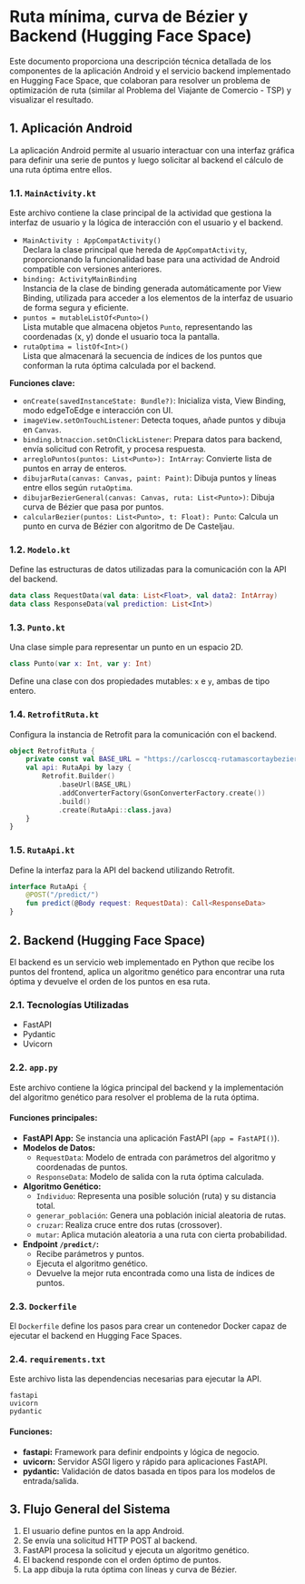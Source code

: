 # Ruta mínima, curva de Bézier y Backend (Hugging Face Space)

Este documento proporciona una descripción técnica detallada de los componentes de la aplicación Android y el servicio backend implementado en Hugging Face Space, que colaboran para resolver un problema de optimización de ruta (similar al Problema del Viajante de Comercio - TSP) y visualizar el resultado.

## 1. Aplicación Android

La aplicación Android permite al usuario interactuar con una interfaz gráfica para definir una serie de puntos y luego solicitar al backend el cálculo de una ruta óptima entre ellos.

### 1.1. `MainActivity.kt`

Este archivo contiene la clase principal de la actividad que gestiona la interfaz de usuario y la lógica de interacción con el usuario y el backend.

- `MainActivity : AppCompatActivity()`  
  Declara la clase principal que hereda de `AppCompatActivity`, proporcionando la funcionalidad base para una actividad de Android compatible con versiones anteriores.
- `binding: ActivityMainBinding`  
  Instancia de la clase de binding generada automáticamente por View Binding, utilizada para acceder a los elementos de la interfaz de usuario de forma segura y eficiente.
- `puntos = mutableListOf<Punto>()`  
  Lista mutable que almacena objetos `Punto`, representando las coordenadas (x, y) donde el usuario toca la pantalla.
- `rutaOptima = listOf<Int>()`  
  Lista que almacenará la secuencia de índices de los puntos que conforman la ruta óptima calculada por el backend.

**Funciones clave:**

- `onCreate(savedInstanceState: Bundle?)`: Inicializa vista, View Binding, modo edgeToEdge e interacción con UI.
- `imageView.setOnTouchListener`: Detecta toques, añade puntos y dibuja en `Canvas`.
- `binding.btnaccion.setOnClickListener`: Prepara datos para backend, envía solicitud con Retrofit, y procesa respuesta.
- `arregloPuntos(puntos: List<Punto>): IntArray`: Convierte lista de puntos en array de enteros.
- `dibujarRuta(canvas: Canvas, paint: Paint)`: Dibuja puntos y líneas entre ellos según `rutaOptima`.
- `dibujarBezierGeneral(canvas: Canvas, ruta: List<Punto>)`: Dibuja curva de Bézier que pasa por puntos.
- `calcularBezier(puntos: List<Punto>, t: Float): Punto`: Calcula un punto en curva de Bézier con algoritmo de De Casteljau.

### 1.2. `Modelo.kt`

Define las estructuras de datos utilizadas para la comunicación con la API del backend.

```kotlin
data class RequestData(val data: List<Float>, val data2: IntArray)
data class ResponseData(val prediction: List<Int>)
```

### 1.3. `Punto.kt`

Una clase simple para representar un punto en un espacio 2D.

```kotlin
class Punto(var x: Int, var y: Int)
```

Define una clase con dos propiedades mutables: `x` e `y`, ambas de tipo entero.

### 1.4. `RetrofitRuta.kt`

Configura la instancia de Retrofit para la comunicación con el backend.

```kotlin
object RetrofitRuta {
    private const val BASE_URL = "https://carlosccq-rutamascortaybezier.hf.space/"
    val api: RutaApi by lazy {
        Retrofit.Builder()
            .baseUrl(BASE_URL)
            .addConverterFactory(GsonConverterFactory.create())
            .build()
            .create(RutaApi::class.java)
    }
}
```

### 1.5. `RutaApi.kt`

Define la interfaz para la API del backend utilizando Retrofit.

```kotlin
interface RutaApi {
    @POST("/predict/")
    fun predict(@Body request: RequestData): Call<ResponseData>
}
```

## 2. Backend (Hugging Face Space)

El backend es un servicio web implementado en Python que recibe los puntos del frontend, aplica un algoritmo genético para encontrar una ruta óptima y devuelve el orden de los puntos en esa ruta.

### 2.1. Tecnologías Utilizadas

- FastAPI
- Pydantic
- Uvicorn

### 2.2. `app.py`

Este archivo contiene la lógica principal del backend y la implementación del algoritmo genético para resolver el problema de la ruta óptima.

#### Funciones principales:

- **FastAPI App:** Se instancia una aplicación FastAPI (`app = FastAPI()`).
- **Modelos de Datos:**
  - `RequestData`: Modelo de entrada con parámetros del algoritmo y coordenadas de puntos.
  - `ResponseData`: Modelo de salida con la ruta óptima calculada.
- **Algoritmo Genético:**
  - `Individuo`: Representa una posible solución (ruta) y su distancia total.
  - `generar_población`: Genera una población inicial aleatoria de rutas.
  - `cruzar`: Realiza cruce entre dos rutas (crossover).
  - `mutar`: Aplica mutación aleatoria a una ruta con cierta probabilidad.
- **Endpoint `/predict/`:**
  - Recibe parámetros y puntos.
  - Ejecuta el algoritmo genético.
  - Devuelve la mejor ruta encontrada como una lista de índices de puntos.

### 2.3. `Dockerfile`

El `Dockerfile` define los pasos para crear un contenedor Docker capaz de ejecutar el backend en Hugging Face Spaces.

### 2.4. `requirements.txt`

Este archivo lista las dependencias necesarias para ejecutar la API.

```text
fastapi
uvicorn
pydantic
```

#### Funciones:

- **fastapi:** Framework para definir endpoints y lógica de negocio.
- **uvicorn:** Servidor ASGI ligero y rápido para aplicaciones FastAPI.
- **pydantic:** Validación de datos basada en tipos para los modelos de entrada/salida.

## 3. Flujo General del Sistema

1. El usuario define puntos en la app Android.
2. Se envía una solicitud HTTP POST al backend.
3. FastAPI procesa la solicitud y ejecuta un algoritmo genético.
4. El backend responde con el orden óptimo de puntos.
5. La app dibuja la ruta óptima con líneas y curva de Bézier.

